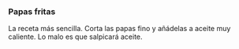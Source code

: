 ### Papas fritas

La receta más sencilla. Corta las papas fino y añádelas a aceite muy caliente.
Lo malo es que salpicará aceite.